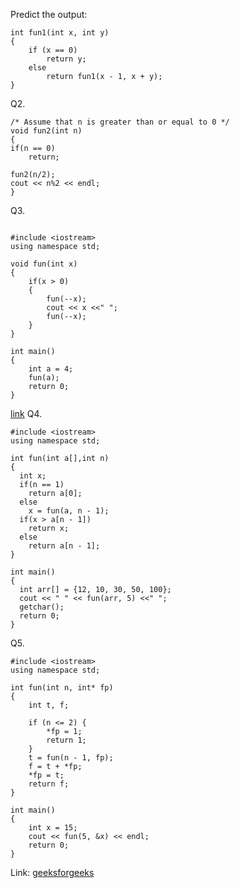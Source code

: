 Predict the output: 
```
int fun1(int x, int y)
{
    if (x == 0)
        return y;
    else
        return fun1(x - 1, x + y);
}
```
Q2. 
```
/* Assume that n is greater than or equal to 0 */
void fun2(int n)
{
if(n == 0)
    return;
 
fun2(n/2);
cout << n%2 << endl;
}
```
Q3.
```

#include <iostream>
using namespace std;
 
void fun(int x)
{
    if(x > 0)
    {
        fun(--x);
        cout << x <<" ";
        fun(--x);
    }
}
 
int main()
{
    int a = 4;
    fun(a);
    return 0;
}
```
[link](https://www.geeksforgeeks.org/practice-questions-for-recursion-set-4/)
Q4.
```
#include <iostream>
using namespace std;
  
int fun(int a[],int n)
{
  int x;
  if(n == 1)
    return a[0];
  else
    x = fun(a, n - 1);
  if(x > a[n - 1])
    return x;
  else
    return a[n - 1];
}
 
int main()
{
  int arr[] = {12, 10, 30, 50, 100};
  cout << " " << fun(arr, 5) <<" ";
  getchar();
  return 0;
}
```
Q5.
```
#include <iostream>
using namespace std;
 
int fun(int n, int* fp)
{
    int t, f;
 
    if (n <= 2) {
        *fp = 1;
        return 1;
    }
    t = fun(n - 1, fp);
    f = t + *fp;
    *fp = t;
    return f;
}
 
int main()
{
    int x = 15;
    cout << fun(5, &x) << endl;
    return 0;
}
```
Link: [geeksforgeeks](https://www.geeksforgeeks.org/practice-questions-for-recursion-set-7/)
     
